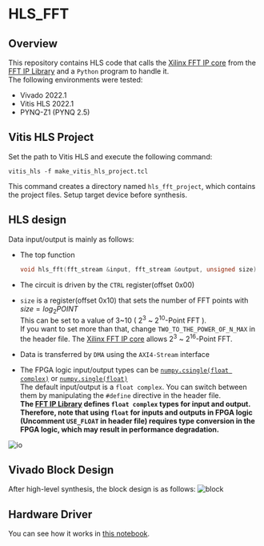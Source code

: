 # HLS_FFT
## Overview
This repository contains HLS code that calls the [Xilinx FFT IP core](https://www.xilinx.com/products/intellectual-property/fft.html) from the [FFT IP Library](https://docs.xilinx.com/r/en-US/ug1399-vitis-hls/FFT-IP-Library) and a `Python` program to handle it.  
The following environments were tested:
- Vivado 2022.1
- Vitis HLS 2022.1
- PYNQ-Z1 (PYNQ 2.5)

## Vitis HLS Project
Set the path to Vitis HLS and execute the following command:  
```
vitis_hls -f make_vitis_hls_project.tcl
```
This command creates a directory named `hls_fft_project`, which contains the project files. Setup target device before synthesis.  

## HLS design
Data input/output is mainly as follows:  
- The top function 
    ```C
    void hls_fft(fft_stream &input, fft_stream &output, unsigned size)
    ```
- The circuit is driven by the `CTRL` register(offset 0x00)  

- `size` is a register(offset 0x10) that sets the number of FFT points with $size = log_2 POINT$  
    This can be set to a value of 3\~10 ( $2^3$ ~ $2^{10}$-Point FFT ).  
    If you want to set more than that, change `TWO_TO_THE_POWER_OF_N_MAX` in the header file. The [Xilinx FFT IP core](https://www.xilinx.com/products/intellectual-property/fft.html) allows $2^3$ ~ $2^{16}$-Point FFT.
- Data is transferred by `DMA` using the `AXI4-Stream` interface  
- The FPGA logic input/output types can be [`numpy.csingle(float complex)`](https://numpy.org/doc/stable/reference/arrays.scalars.html#numpy.csingle) or [`numpy.single(float)`](https://numpy.org/doc/stable/reference/arrays.scalars.html#numpy.single)  
    The default input/output is a `float complex`. You can switch between them by manipulating the `#define` directive in the header file.  
    **The [FFT IP Library](https://docs.xilinx.com/r/en-US/ug1399-vitis-hls/FFT-IP-Library) defines `float complex` types for input and output. Therefore, note that using `float` for inputs and outputs in FPGA logic (Uncomment `USE_FLOAT` in header file) requires type conversion in the FPGA logic, which may result in performance degradation.**  

![io](https://user-images.githubusercontent.com/8480644/183457008-fcb3c22d-aea1-4291-a0e7-748091fe721e.PNG)


## Vivado Block Design
After high-level synthesis, the block design is as follows:
![block](https://user-images.githubusercontent.com/8480644/183441207-d22848ae-bcbf-4800-b742-3c119c09491a.PNG)

## Hardware Driver
You can see how it works in [this notebook](./jupyter_notebook/FFT_from_PYNQ_library.ipynb).

